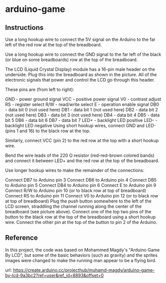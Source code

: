 # arduino-game

## Instructions
Use a long hookup wire to connect the 5V signal on the Arduino to the far left of the red row at the top of the breadboard.

Use a long hookup wire to connect the GND signal to the far left of the black (or blue on some breadboards) row at the top of the breadboard.

The LCD (Liquid Crystal Display) module has a 16-pin male header on the underside. Plug this into the breadboard as shown in the picture. All of the electronic signals that power and control the LCD go through this header.

These pins are (from left to right):

GND - power ground signal
VCC - positive power signal
V0 - contrast adjust
RS - register select
R/W - read/write select
E - operation enable signal
DB0 - data bit 0 (not used here)
DB1 - data bit 1 (not used here)
DB2 - data bit 2 (not used here)
DB3 - data bit 3 (not used here)
DB4 - data bit 4
DB5 - data bit 5
DB6 - data bit 6
DB7 - data bit 7
LED+ - backlight LED positive
LED- - backlight LED negative
Using short hookup wires, connect GND and LED- (pins 1 and 16) to the black row at the top.

Similarly, connect VCC (pin 2) to the red row at the top with a short hookup wire.

Bend the wire leads of the 220 Ω resistor (red-red-brown colored bands) and connect it between LED+ and the red row at the top of the breadboard.

Use longer hookup wires to make the remainder of the connections:

Connect DB7 to Arduino pin 3
Connect DB6 to Arduino pin 4
Connect DB5 to Arduino pin 5
Connect DB4 to Arduino pin 6
Connect E to Arduino pin 9
Connect R/W to Arduino pin 10 (or to black row at top of breadboard)
Connect RS to Arduino pin 11
Connect V0 to Arduino pin 12 (or to black row at top of breadboard)
Plug the push button somewhere to the left of the LCD screen, straddling the channel running along the center of the breadboard (see picture above). Connect one of the top two pins of the button to the black row at the top of the breadboard using a short hookup wire. Connect the other pin at the top of the button to pin 2 of the Arduino.

## Reference

In this project, the code was based on Mohammed Magdy's "Arduino Game By LCD", but some of the basic behaviors (such as gravity) and the sprites images were changed to make the running man appear to be a flying bird.

url: https://create.arduino.cc/projecthub/muhamd-magdy/arduino-game-by-lcd-9a3bc2?ref=user&ref_id=8893&offset=0
